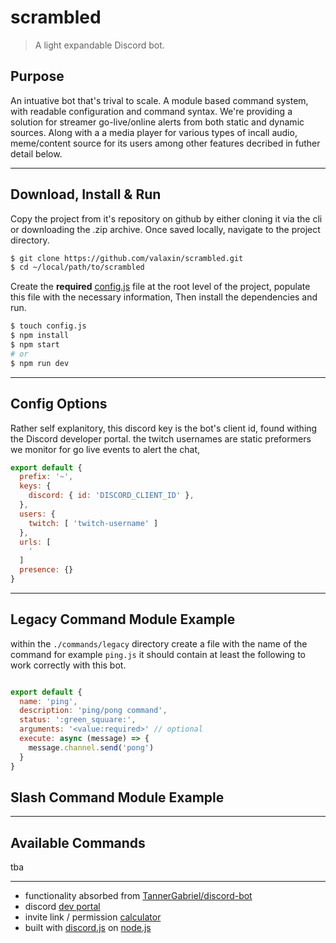 # scrambled

> A light expandable Discord bot.

## Purpose

An intuative bot that's trival to scale. A module based command system, with readable configuration and command syntax. We're providing a solution for streamer go-live/online alerts from both static and dynamic sources. Along with a a media player for various types of incall audio, meme/content source for its users among other features decribed in futher detail below.

---

## Download, Install & Run 

Copy the project from it's repository on github by either cloning it via the cli or downloading the .zip archive. Once saved locally, navigate to the project directory. 

```bash
$ git clone https://github.com/valaxin/scrambled.git
$ cd ~/local/path/to/scrambled
```

Create the **required** [config.js](/#options) file at the root level of the project, populate this file with the necessary information, Then install the dependencies and run. 

```bash
$ touch config.js
$ npm install
$ npm start
# or
$ npm run dev
```

---

## Config Options

Rather self explanitory, this discord key is the bot's client id, found withing the Discord developer portal. the twitch usernames are static preformers we monitor for go live events to alert the chat, 

```javascript
export default {
  prefix: '~',
  keys: {
    discord: { id: 'DISCORD_CLIENT_ID' },
  },
  users: {
    twitch: [ 'twitch-username' ]
  },
  urls: [
    '
  ]
  presence: {}
}
```

---

## Legacy Command Module Example

within the `./commands/legacy` directory create a file with the name of the command for example `ping.js` it should contain at least the following to work correctly with this bot.

```javascript

export default {
  name: 'ping',
  description: 'ping/pong command',
  status: ':green_squuare:',
  arguments: '<value:required>' // optional
  execute: async (message) => {
    message.channel.send('pong')
  }
}
```

## Slash Command Module Example



---

## Available Commands

tba

---

- functionality absorbed from [TannerGabriel/discord-bot](https://github.com/TannerGabriel/discord-bot)
- discord [dev portal](https://discord.com/developers)
- invite link / permission [calculator](https://discordapi.com/permissions.html)
- built with [discord.js](https://github.com/discordjs/discord.js) on [node.js](https://nodejs.org)
